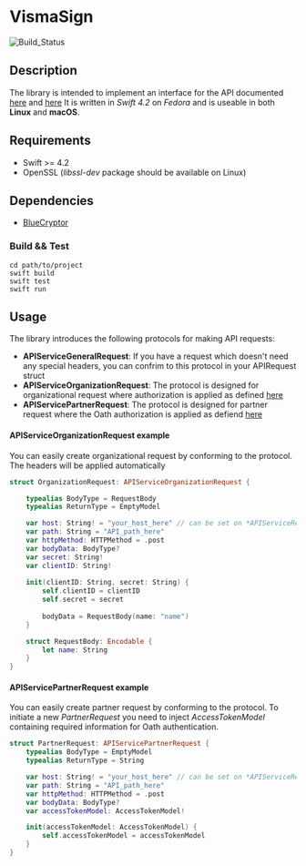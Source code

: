 # VismaSign

![Build_Status](https://travis-ci.org/Hassaniiii/VismaSign.svg?branch=master)

## Description

The library is intended to implement an interface for the API documented [here](https://sign.visma.net/api/docs/v1/) and [here](https://sign.visma.net/api/docs/v1/partners/) It is written in *Swift 4.2* on *Fedora* and is useable in both **Linux** and **macOS**.

## Requirements

- Swift >= 4.2
- OpenSSL (*libssl-dev* package should be available on Linux)

## Dependencies

- [BlueCryptor](https://github.com/IBM-Swift/BlueCryptor)

### Build && Test

```
cd path/to/project
swift build
swift test
swift run
```

## Usage

The library introduces the following protocols for making API requests:
- **APIServiceGeneralRequest**: If you have a request which doesn't need any special headers, you can confrim to this protocol in your APIRequest struct
- **APIServiceOrganizationRequest**: The protocol is designed for organizational request where authorization is applied as defined [here](https://sign.visma.net/api/docs/v1/)
- **APIServicePartnerRequest**: The protocol is designed for partner request where the Oath authorization is applied as defiend [here](https://sign.visma.net/api/docs/v1/partners/)

#### APIServiceOrganizationRequest example

You can easily create organizational request by conforming to the protocol. The headers will be applied automatically

```swift
struct OrganizationRequest: APIServiceOrganizationRequest {

    typealias BodyType = RequestBody
    typealias ReturnType = EmptyModel

    var host: String! = "your_host_here" // can be set on *APIServiceRequest* extension for global usages
    var path: String = "API_path_here"
    var httpMethod: HTTPMethod = .post
    var bodyData: BodyType?
    var secret: String!
    var clientID: String!
    
    init(clientID: String, secret: String) {
        self.clientID = clientID
        self.secret = secret
        
        bodyData = RequestBody(name: "name")
    }

    struct RequestBody: Encodable {
        let name: String
    }
}
```

#### APIServicePartnerRequest example

You can easily create partner request by conforming to the protocol. To initiate a new *PartnerRequest* you need to inject *AccessTokenModel* containing required information for Oath authentication.

```swift
struct PartnerRequest: APIServicePartnerRequest {
    typealias BodyType = EmptyModel
    typealias ReturnType = String

    var host: String! = "your_host_here" // can be set on *APIServiceRequest* extension for global usages
    var path: String = "API_path_here"
    var httpMethod: HTTPMethod = .post
    var bodyData: BodyType?
    var accessTokenModel: AccessTokenModel!

    init(accessTokenModel: AccessTokenModel) {
        self.accessTokenModel = accessTokenModel
    }
}
```